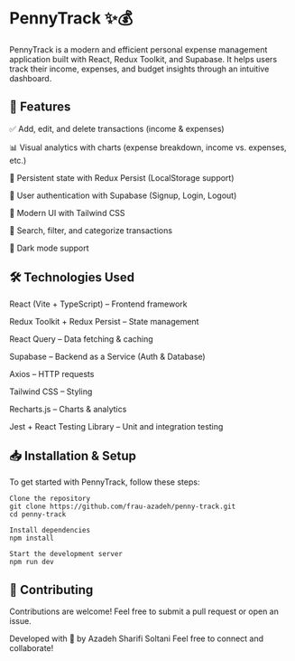 # PennyTrack ✨💰

PennyTrack is a modern and efficient personal expense management application built with React, Redux Toolkit, and Supabase. It helps users track their income, expenses, and budget insights through an intuitive dashboard.

## 🚀 Features

✅ Add, edit, and delete transactions (income & expenses)

📊 Visual analytics with charts (expense breakdown, income vs. expenses, etc.)

🔄 Persistent state with Redux Persist (LocalStorage support)

🔐 User authentication with Supabase (Signup, Login, Logout)

🎨 Modern UI with Tailwind CSS

🔎 Search, filter, and categorize transactions

🌙 Dark mode support

## 🛠️ Technologies Used

React (Vite + TypeScript) – Frontend framework

Redux Toolkit + Redux Persist – State management

React Query – Data fetching & caching

Supabase – Backend as a Service (Auth & Database)

Axios – HTTP requests

Tailwind CSS – Styling

Recharts.js – Charts & analytics

Jest + React Testing Library – Unit and integration testing

## 📥 Installation & Setup

To get started with PennyTrack, follow these steps:

    Clone the repository
    git clone https://github.com/frau-azadeh/penny-track.git
    cd penny-track

    Install dependencies
    npm install

    Start the development server
    npm run dev

## 🤝 Contributing
  Contributions are welcome! Feel free to submit a pull request or open an issue.

  Developed with 🌻 by Azadeh Sharifi Soltani Feel free to connect and collaborate!